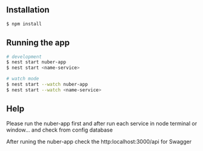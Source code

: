 ## Installation

```bash
$ npm install
```

## Running the app 

```bash
# development
$ nest start nuber-app
$ nest start <name-service>

# watch mode
$ nest start --watch nuber-app
$ nest start --watch <name-service>
```

## Help

Please run the nuber-app first and after run each service in node terminal or window... and check from config database

After runing the nuber-app check the http:localhost:3000/api for Swagger